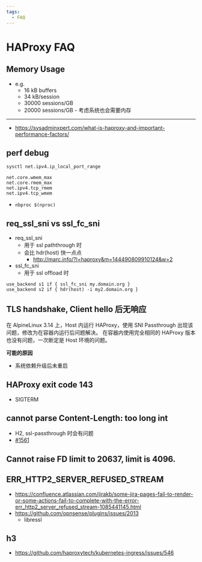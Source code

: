 ```yaml
---
tags:
  - FAQ
---
```


# HAProxy FAQ

## Memory Usage

- e.g.
  - 16 kB buffers
  - 34 kB/session
  - 30000 sessions/GB
  - 20000 sessions/GB - 考虑系统也会需要内存

---

- https://sysadminxpert.com/what-is-haproxy-and-important-performance-factors/

## perf debug

```bash
sysctl net.ipv4.ip_local_port_range
```

```
net.core.wmem_max
net.core.rmem_max
net.ipv4.tcp_rmem
net.ipv4.tcp_wmem
```

- `nbproc $(nproc)`

## req_ssl_sni vs ssl_fc_sni

- req_ssl_sni
  - 用于 ssl paththrough 时
  - 会比 hdr(host) 快一点点
    - http://marc.info/?l=haproxy&m=144490809910124&w=2
- ssl_fc_sni
  - 用于 ssl offload 时

```haproxy
use_backend s1 if { ssl_fc_sni my.domain.org }
use_backend s2 if { hdr(host) -i my2.domain.org }
```

## TLS handshake, Client hello 后无响应

在 AlpineLinux 3.14 上，Host 内运行 HAProxy，使用 SNI Passthrough 出现该问题，修改为在容器内运行后问题解决。
在容器内使用完全相同的 HAProxy 版本也没有问题，一次断定是 Host 环境的问题。

**可能的原因**

- 系统依赖升级后未重启

## HAProxy exit code 143

- SIGTERM

## cannot parse Content-Length: too long int

- H2, ssl-passthrough 时会有问题
- [#1561](https://github.com/haproxy/haproxy/issues/1561)

## Cannot raise FD limit to 20637, limit is 4096.

## ERR_HTTP2_SERVER_REFUSED_STREAM

- https://confluence.atlassian.com/jirakb/some-jira-pages-fail-to-render-or-some-actions-fail-to-complete-with-the-error-err_http2_server_refused_stream-1085441145.html
- https://github.com/opnsense/plugins/issues/2013
  - libressl

## h3

- https://github.com/haproxytech/kubernetes-ingress/issues/546
